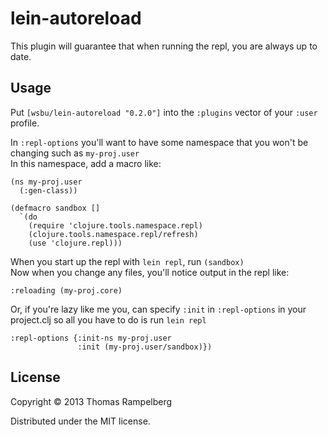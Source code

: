 # lein-autoreload

This plugin will guarantee that when running the repl, you are always up to date.

## Usage

Put `[wsbu/lein-autoreload "0.2.0"]` into the `:plugins` vector of your
`:user` profile.

In `:repl-options` you'll want to have some namespace that you won't be changing such as `my-proj.user`  
In this namespace, add a macro like:

```
(ns my-proj.user
  (:gen-class))

(defmacro sandbox []
  `(do
    (require 'clojure.tools.namespace.repl)
    (clojure.tools.namespace.repl/refresh)
    (use 'clojure.repl)))
```

When you start up the repl with `lein repl`, run `(sandbox)`  
Now when you change any files, you'll notice output in the repl like:

    :reloading (my-proj.core)

Or, if you're lazy like me you, can specify `:init` in `:repl-options` in your project.clj so all you have to do is run `lein repl`

```
:repl-options {:init-ns my-proj.user
               :init (my-proj.user/sandbox)})
```

## License

Copyright © 2013 Thomas Rampelberg

Distributed under the MIT license.
